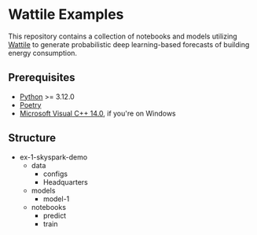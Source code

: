 # Wattile Examples

This repository contains a collection of notebooks and models utilizing [Wattile](https://github.com/NREL/Wattile) to generate probabilistic deep learning-based forecasts of building energy consumption.

## Prerequisites

- [Python](https://www.python.org/downloads/) >= 3.12.0
- [Poetry](https://python-poetry.org/docs/#installation)
- [Microsoft Visual C++ 14.0](https://visualstudio.microsoft.com/visual-cpp-build-tools/), if you're on Windows

## Structure

- ex-1-skyspark-demo
    - data
        - configs
        - Headquarters
    - models
        - model-1
    - notebooks
        - predict
        - train



